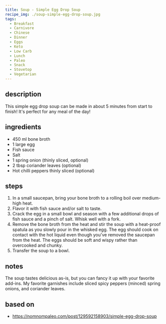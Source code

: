 ```yaml
---
title: Soup - Simple Egg Drop Soup
recipe_img: ./soup-simple-egg-drop-soup.jpg
tags:
  - Breakfast
  - Carnivore
  - Chinese
  - Dinner
  - Eggs
  - Keto
  - Low Carb
  - Lunch
  - Paleo
  - Snack
  - Stovetop
  - Vegetarian
---
```


## description

This simple egg drop soup can be made in about 5 minutes from start to finish! It's perfect for any meal of the day!

## ingredients

- 450 ml bone broth
- 1 large egg
- Fish sauce
- Salt
- 1 spring onion (thinly sliced, optional)
- 2 tbsp coriander leaves (optional)
- Hot chilli peppers thinly sliced (optional)

## steps

1. In a small saucepan, bring your bone broth to a rolling boil over medium-high heat.
2. Flavor it with fish sauce and/or salt to taste.
3. Crack the egg in a small bowl and season with a few additional drops of fish sauce and a pinch of salt. Whisk well with a fork.
4. Remove the bone broth from the heat and stir the soup with a heat-proof spatula as you slowly pour in the whisked egg. The egg should cook on contact with the hot liquid even though you've removed the saucepan from the heat. The eggs should be soft and wispy rather than overcooked and chunky.
5. Transfer the soup to a bowl.

## notes

The soup tastes delicious as-is, but you can fancy it up with your favorite add-ins. My favorite garnishes include sliced spicy peppers (minced) spring onions, and coriander leaves.

## based on

- https://nomnompaleo.com/post/129592158903/simple-egg-drop-soup
